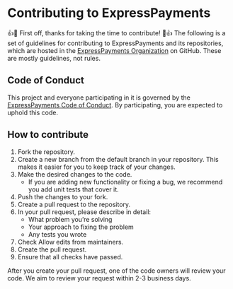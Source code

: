 # Contributing to ExpressPayments
:+1::tada: First off, thanks for taking the time to contribute! :tada::+1:
The following is a set of guidelines for contributing to ExpressPayments and its repositories, which are hosted in the [ExpressPayments Organization](https://github.com/ExpressPayments) on GitHub. These are mostly guidelines, not rules.

## Code of Conduct
This project and everyone participating in it is governed by the [ExpressPayments Code of Conduct](CODE_OF_CONDUCT.md). By participating, you are expected to uphold this code.
 
## How to contribute
1. Fork the repository.
2. Create a new branch from the default branch in your repository. This makes it easier for you to keep track of your changes.
3. Make the desired changes to the code.
    * If you are adding new functionality or fixing a bug, we recommend you add unit tests that cover it.
4. Push the changes to your fork.
5. Create a pull request to the repository.
6. In your pull request, please describe in detail:
    * What problem you’re solving
    * Your approach to fixing the problem
    * Any tests you wrote
7. Check Allow edits from maintainers.
8. Create the pull request.
9. Ensure that all checks have passed.
 
After you create your pull request, one of the code owners will review your code.
We aim to review your request within 2-3 business days.
